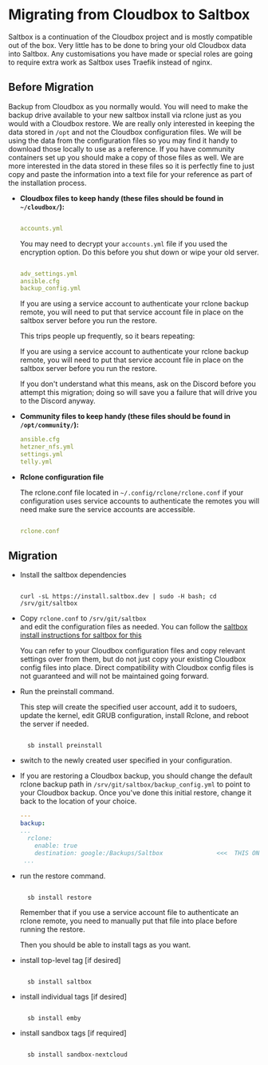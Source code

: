 # Migrating from Cloudbox to Saltbox

Saltbox is a continuation of the Cloudbox project and is mostly compatible out of the box. Very little has to be done to bring your old Cloudbox data into Saltbox. Any customisations you have made or special roles are going to require extra work as Saltbox uses Traefik instead of nginx.

## Before Migration

Backup from Cloudbox as you normally would. You will need to make the backup drive available to your new saltbox install via rclone just as you would with a Cloudbox restore. We are really only interested in keeping the data stored in `/opt` and not the Cloudbox configuration files. We will be using the data from the configuration files so you may find it handy to download those locally to use as a reference. If you have community containers set up you should make a copy of those files as well. We are more interested in the data stored in these files so it is perfectly fine to just copy and paste the information into a text file for your reference as part of the installation process.

- **Cloudbox files to keep handy (these files should be found in `~/cloudbox/`):**

  ``` yaml

  accounts.yml

  ```

  You may need to decrypt your `accounts.yml` file if you used the encryption option. Do this before you shut down or wipe your old server.

  ``` yaml

  adv_settings.yml
  ansible.cfg
  backup_config.yml

  ```

  If you are using a service account to authenticate your rclone backup remote, you will need to put that service account file in place on the saltbox server before you run the restore.
  
  This trips people up frequently, so it bears repeating:

  If you are using a service account to authenticate your rclone backup remote, you will need to put that service account file in place on the saltbox server before you run the restore.
  
  If you don't understand what this means, ask on the Discord before you attempt this migration; doing so will save you a failure that will drive you to the Discord anyway.

- **Community files to keep handy (these files should be found in `/opt/community/`):**

  ``` yaml
  ansible.cfg
  hetzner_nfs.yml
  settings.yml
  telly.yml
  ```

- **Rclone configuration file**

  The rclone.conf file located in `~/.config/rclone/rclone.conf` if your configuration uses service accounts to authenticate the remotes you will need make sure the service accounts are accessible. <br />

  ``` yaml

  rclone.conf

  ```

## Migration

- Install the saltbox dependencies

  ``` shell

  curl -sL https://install.saltbox.dev | sudo -H bash; cd /srv/git/saltbox

  ```

- Copy `rclone.conf` to `/srv/git/saltbox` <Br/> and edit the configuration files as needed. You can follow the [saltbox install instructions for saltbox for this](../../saltbox/install/install.md)<Br/>

  You can refer to your Cloudbox configuration files and copy relevant settings over from them, but do not just copy your existing Cloudbox config files into place.  Direct compatibility with Cloudbox config files is not guaranteed and will not be maintained going forward.

- Run the preinstall command.

  This step will create the specified user account, add it to sudoers, update the kernel, edit GRUB configuration, install Rclone, and reboot the server if needed. <br />

  ``` shell

    sb install preinstall

  ```

- switch to the newly created user specified in your configuration. <br />

- If you are restoring a Cloudbox backup, you should change the default rclone backup path in `/srv/git/saltbox/backup_config.yml` to point to your Cloudbox backup.  Once you've done this initial restore, change it back to the location of your choice.

  ```yaml
  ---
  backup:
  ...
    rclone:
      enable: true
      destination: google:/Backups/Saltbox               <<<  THIS ONE HERE
   ...
  ```

- run the restore command. <br />

  ``` shell

    sb install restore

  ```

  Remember that if you use a service account file to authenticate an rclone remote, you need to manually put that file into place before running the restore.

  Then you should be able to install tags as you want.

- install top-level tag [if desired] <br />

  ``` shell

    sb install saltbox

  ```
- install individual tags [if desired] <br />

  ``` shell

    sb install emby

  ```
- install sandbox tags [if required] <br />

  ``` shell

    sb install sandbox-nextcloud

  ```
